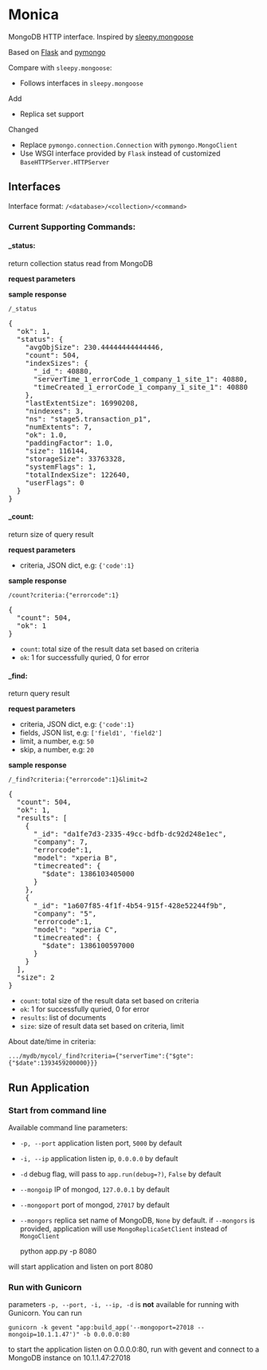 Monica
======

MongoDB HTTP interface.
Inspired by [sleepy.mongoose](https://github.com/10gen-labs/sleepy.mongoose)

Based on [Flask](http://flask.pocoo.org/) and [pymongo](https://github.com/mongodb/mongo-python-driver)

Compare with `sleepy.mongoose`:
>
 - Follows interfaces in `sleepy.mongoose`

Add
>
 - Replica set support

Changed
>
 - Replace `pymongo.connection.Connection` with `pymongo.MongoClient` 
 - Use WSGI interface provided by `Flask` instead of customized `BaseHTTPServer.HTTPServer`

## Interfaces
Interface format: `/<database>/<collection>/<command>`

### Current Supporting Commands:

#### _status: 
return collection status read from MongoDB
>
**request parameters**

>
**sample response**
>>
`/_status`
<pre>
{
  "ok": 1, 
  "status": {
    "avgObjSize": 230.44444444444446, 
    "count": 504, 
    "indexSizes": {
      "_id_": 40880, 
      "serverTime_1_errorCode_1_company_1_site_1": 40880, 
      "timeCreated_1_errorCode_1_company_1_site_1": 40880
    }, 
    "lastExtentSize": 16990208, 
    "nindexes": 3, 
    "ns": "stage5.transaction_p1", 
    "numExtents": 7, 
    "ok": 1.0, 
    "paddingFactor": 1.0, 
    "size": 116144, 
    "storageSize": 33763328, 
    "systemFlags": 1, 
    "totalIndexSize": 122640, 
    "userFlags": 0
  }
}
</pre>

#### _count: 
return size of query result
>
**request parameters**
>>
 - criteria, JSON dict, e.g: `{'code':1}`
>
**sample response**
>>
`/count?criteria:{"errorcode":1}`
<pre>
{
  "count": 504, 
  "ok": 1
}
</pre>        
>>
 - `count`: total size of the result data set based on criteria
 - `ok`: 1 for successfully quried, 0 for error

#### _find: 
return query result
>
**request parameters**
>>
 - criteria, JSON dict, e.g: `{'code':1}`
 - fields, JSON list, e.g: `['field1', 'field2']`
 - limit, a number, e.g: `50`
 - skip, a number, e.g: `20`
>
**sample response**
>>
`/_find?criteria:{"errorcode":1}&limit=2`
<pre>
{
  "count": 504, 
  "ok": 1, 
  "results": [
    {
      "_id": "da1fe7d3-2335-49cc-bdfb-dc92d248e1ec", 
      "company": 7, 
      "errorcode":1,
      "model": "xperia B", 
      "timecreated": {
        "$date": 1386103405000
      }
    }, 
    {
      "_id": "1a607f85-4f1f-4b54-915f-428e52244f9b", 
      "company": "5", 
      "errorcode":1,
      "model": "xperia C", 
      "timecreated": {
        "$date": 1386100597000
      }
    }
  ], 
  "size": 2
}
</pre>
>>
 - `count`: total size of the result data set based on criteria
 - `ok`: 1 for successfully quried, 0 for error
 - `results`: list of documents
 - `size`: size of result data set based on criteria, limit


About date/time in criteria:

    .../mydb/mycol/_find?criteria={"serverTime":{"$gte":{"$date":1393459200000}}}




## Run Application
### Start from command line
Available command line parameters:
>
 - `-p, --port` application listen port, `5000` by default
 - `-i, --ip` application listen ip, `0.0.0.0` by default
 - `-d` debug flag, will pass to `app.run(debug=?)`, `False` by default
 - `--mongoip` IP of mongod, `127.0.0.1` by default
 - `--mongoport` port of mongod, `27017` by default 
 - `--mongors` replica set name of MongoDB, `None` by default. if `--mongors` is provided, application will use `MongoReplicaSetClient` instead of `MongoClient`

    python app.py -p 8080

will start application and listen on port 8080

### Run with Gunicorn
parameters `-p, --port, -i, --ip, -d` is **not** available for running with Gunicorn.
You can run

    gunicorn -k gevent "app:build_app('--mongoport=27018 --mongoip=10.1.1.47')" -b 0.0.0.0:80
to start the application listen on 0.0.0.0:80, run with gevent and connect to a MongoDB instance on 10.1.1.47:27018



